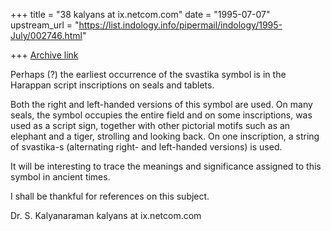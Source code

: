 +++
title = "38 kalyans at ix.netcom.com"
date = "1995-07-07"
upstream_url = "https://list.indology.info/pipermail/indology/1995-July/002746.html"

+++
[Archive link](https://list.indology.info/pipermail/indology/1995-July/002746.html)

Perhaps (?) the earliest occurrence of the svastika
symbol is in the Harappan script inscriptions 
on seals and tablets. 

Both the right and left-handed versions of this 
symbol are used. On many seals, the symbol 
occupies the entire field and on some inscriptions, 
was used as a script sign, together with other 
pictorial motifs such as an elephant and 
a tiger, strolling and looking back. On one
inscription, a string of svastika-s (alternating
right- and left-handed versions) is used.

It will be interesting to trace the meanings and
significance assigned to this symbol in ancient times.

I shall be thankful for references on this subject.

Dr. S. Kalyanaraman
kalyans at ix.netcom.com









